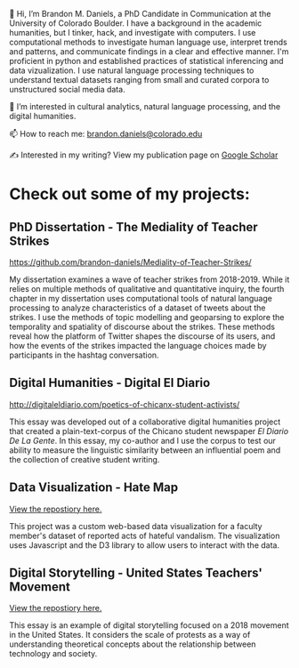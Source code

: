👋 Hi, I’m Brandon M. Daniels, a PhD Candidate in Communication at the University of Colorado Boulder. I have a background in the academic humanities, but I tinker, hack, and investigate with computers. I use computational methods to investigate human language use, interpret trends and patterns, and communicate findings in a clear and effective manner. I'm proficient in python and established practices of statistical inferencing and data vizualization. I use natural language processing techniques to understand textual datasets ranging from small and curated corpora to unstructured social media data.

👀 I’m interested in cultural analytics, natural language processing, and the digital humanities.

📫 How to reach me: brandon.daniels@colorado.edu
 
:writing_hand: Interested in my writing? View my publication page on [Google Scholar](https://scholar.google.com/citations?user=EYn0gZEAAAAJ&hl=en&oi=ao)

# Check out some of my projects:
## PhD Dissertation - The Mediality of Teacher Strikes
https://github.com/brandon-daniels/Mediality-of-Teacher-Strikes/

My dissertation examines a wave of teacher strikes from 2018-2019. While it relies on multiple methods of qualitative and quantitative inquiry, the fourth chapter in my dissertation uses computational tools of natural language processing to analyze characteristics of a dataset of tweets about the strikes. I use the methods of topic modelling and geoparsing to explore the temporality and spatiality of discourse about the strikes. These methods reveal how the platform of Twitter shapes the discourse of its users, and how the events of the strikes impacted the language choices made by participants in the hashtag conversation.

## Digital Humanities - Digital El Diario
http://digitaleldiario.com/poetics-of-chicanx-student-activists/

This essay was developed out of a collaborative digital humanities project that created a plain-text-corpus of the Chicano student newspaper _El Diario De La Gente_. In this essay, my co-author and I use the corpus to test our ability to measure the linguistic similarity between an influential poem and the collection of creative student writing.
## Data Visualization - Hate Map 
<a href="https://github.com/brandon-daniels/Data-Viz-Hate-Map"> View the repostiory here.</a>

This project was a custom web-based data visualization for a faculty member's dataset of reported acts of hateful vandalism. The visualization uses Javascript and the D3 library to allow users to interact with the data. 

## Digital Storytelling - United States Teachers' Movement 
<a href="https://github.com/brandon-daniels/Digital-Storytelling-GIS-Teachers">View the repostiory here.</a>

This essay is an example of digital storytelling focused on a 2018 movement in the United States. It considers the scale of protests as a way of understanding theoretical concepts about the relationship between technology and society. 
